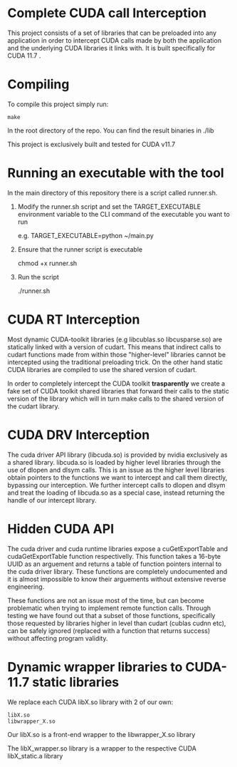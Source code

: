 # Complete CUDA call Interception
This project consists of a set of libraries that can be preloaded into any application in order to intercept CUDA calls made by both the application and the underlying CUDA libraries it links with. It is built specifically for CUDA 11.7 .


# Compiling 
To compile this project simply run:

    make

In the root directory of the repo. You can find the result binaries in ./lib

This project is exclusively built and tested for CUDA v11.7


# Running an executable with the tool
In the main directory of this repository there is a script called runner.sh.

1. Modify the runner.sh script and set the TARGET_EXECUTABLE environment variable to the CLI command of the executable you want to run
    
    e.g. TARGET_EXECUTABLE=python ~/main.py
2. Ensure that the runner script is executable
    
    chmod +x runner.sh

3. Run the script

    ./runner.sh



# CUDA RT Interception
Most dynamic CUDA-toolkit libraries (e.g libcublas.so libcusparse.so) are statically linked with a version of cudart.
This means that indirect calls to cudart functions made from within those "higher-level" libraries cannot be intercepted using the traditional preloading trick.
On the other hand static CUDA libraries are compiled to use the shared version of cudart.

In order to completely intercept the CUDA toolkit **trasparently** we create a fake set of CUDA toolkit shared libraries that forward their calls to the static version of the library which will in turn make calls to the shared version of the cudart library.

# CUDA DRV Interception
The cuda driver API library (libcuda.so) is provided by nvidia exclusively as a shared library.
libcuda.so is loaded by higher level libraries through the use of dlopen and dlsym calls. 
This is an issue as the higher level libraries obtain pointers to the functions we want to intercept and call them directly, bypassing our interception.
We further intercept calls to dlopen and dlsym and treat the loading of libcuda.so as a special case, instead returning the handle of our intercept library.

# Hidden CUDA API 
The cuda driver and cuda runtime libraries expose a cuGetExportTable and cudaGetExportTable function respectivelly. 
This function takes a 16-byte UUID as an arguement and returns a table of function pointers internal to the cuda driver library.
These functions are completely undocumented and it is almost impossible to know their arguements without extensive reverse engineering.

These functions are not an issue most of the time, but can become problematic when trying to implement remote function calls.
Through testing we have found out that a subset of those functions, specifically those requested by libraries higher in level than cudart (cublas cudnn etc), can be safely ignored (replaced with a function that returns success) without affecting program validity. 




# Dynamic wrapper libraries to CUDA-11.7 static libraries

We replace each CUDA libX.so library with 2 of our own:

    libX.so
    libwrapper_X.so

Our libX.so is a front-end wrapper to the libwrapper_X.so library

The libX_wrapper.so library is a wrapper to the respective CUDA libX_static.a library 
